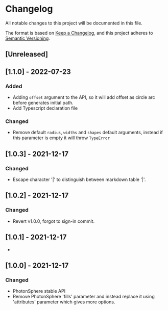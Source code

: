 # Changelog
All notable changes to this project will be documented in this file.

The format is based on [Keep a Changelog](https://keepachangelog.com/en/1.0.0/),
and this project adheres to [Semantic Versioning](https://semver.org/spec/v2.0.0.html).

## [Unreleased]

## [1.1.0] - 2022-07-23
### Added
- Adding `offset` argument to the API, so it will add offset as circle arc before generates initial path.
- Add Typescript declaration file
### Changed
- Remove default `radius`, `widths` and `shapes` default arguments, instead if this parameter is empty it will throw `TypeError`

## [1.0.3] - 2021-12-17
### Changed
- Escape character '|' to distinguish between markdown table '|'.

## [1.0.2] - 2021-12-17
### Changed
- Revert v1.0.0, forgot to sign-in commit.

## [1.0.1] - 2021-12-17
- 

## [1.0.0] - 2021-12-17
### Changed
- PhotonSphere stable API
- Remove PhotonSphere 'fills' parameter and instead replace it using 'attributes' parameter which gives more options.